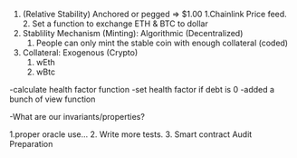 1. (Relative Stability) Anchored or pegged => $1.00
    1.Chainlink Price feed.
    2. Set a function to exchange ETH & BTC to dollar
2. Stablility Mechanism (Minting): Algorithmic (Decentralized)
    1. People can only mint the stable coin with enough collateral (coded)
3. Collateral: Exogenous (Crypto)
    1. wEth
    2. wBtc

-calculate health factor function
-set health factor if debt is 0
-added a bunch of view function

-What are our invariants/properties?

1.proper oracle use...
2. Write more tests.
3. Smart contract Audit Preparation